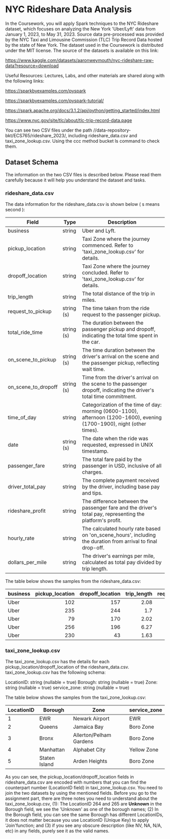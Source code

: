 # NYC Rideshare Data Analysis

In the Coursework, you will apply Spark techniques to the NYC Rideshare dataset, which focuses on analyzing the New York 'Uber/Lyft' data from January 1, 2023, to May 31, 2023. Source data pre-processed was provided by the NYC Taxi and Limousine Commission (TLC) Trip Record Data hosted by the state of New York. The dataset used in the Coursework is distributed under the MIT license. The source of the datasets is available on this link:

https://www.kaggle.com/datasets/aaronweymouth/nyc-rideshare-raw-data?resource=download

Useful Resources: Lectures, Labs, and other materials are shared along with the following links:

https://sparkbyexamples.com/pyspark

https://sparkbyexamples.com/pyspark-tutorial/

https://spark.apache.org/docs/3.1.2/api/python/getting_started/index.html

https://www.nyc.gov/site/tlc/about/tlc-trip-record-data.page

You can see two CSV files under the path //data-repository-bkt/ECS765/rideshare_2023/, including rideshare_data.csv and taxi_zone_lookup.csv. Using the ccc method bucket ls command to check them.

## Dataset Schema
The information on the two CSV files is described below. Please read them carefully because it will help you understand the dataset and tasks.

### rideshare_data.csv
The data information for the rideshare_data.csv is shown below ( s means second ):

| Field               | Type      | Description                                                                                              |
|---------------------|-----------|----------------------------------------------------------------------------------------------------------|
| business            | string    | Uber and Lyft.                                                                                           |
| pickup_location     | string    | Taxi Zone where the journey commenced. Refer to 'taxi_zone_lookup.csv' for details.                     |
| dropoff_location    | string    | Taxi Zone where the journey concluded. Refer to 'taxi_zone_lookup.csv' for details.                     |
| trip_length         | string    | The total distance of the trip in miles.                                                                 |
| request_to_pickup   | string (s)| The time taken from the ride request to the passenger pickup.                                            |
| total_ride_time     | string (s)| The duration between the passenger pickup and dropoff, indicating the total time spent in the car.     |
| on_scene_to_pickup  | string (s)| The time duration between the driver's arrival on the scene and the passenger pickup, reflecting wait time. |
| on_scene_to_dropoff | string (s)| Time from the driver's arrival on the scene to the passenger dropoff, indicating the driver's total time commitment. |
| time_of_day         | string    | Categorization of the time of day: morning (0600-1100), afternoon (1200-1600), evening (1700-1900), night (other times). |
| date                | string (s)| The date when the ride was requested, expressed in UNIX timestamp.                                       |
| passenger_fare      | string    | The total fare paid by the passenger in USD, inclusive of all charges.                                   |
| driver_total_pay    | string    | The complete payment received by the driver, including base pay and tips.                                |
| rideshare_profit    | string    | The difference between the passenger fare and the driver's total pay, representing the platform's profit.|
| hourly_rate         | string    | The calculated hourly rate based on 'on_scene_hours', including the duration from arrival to final drop-off. |
| dollars_per_mile    | string    | The driver's earnings per mile, calculated as total pay divided by trip length.                          |

The table below shows the samples from the rideshare_data.csv:

| business   |   pickup_location |   dropoff_location |   trip_length |   request_to_pickup |   total_ride_time |   on_scene_to_pickup |   on_scene_to_dropoff | time_of_day   |       date |   passenger_fare |   driver_total_pay |   rideshare_profit |   hourly_rate |   dollars_per_mile |
|:-----------|------------------:|-------------------:|--------------:|--------------------:|------------------:|---------------------:|----------------------:|:--------------|-----------:|-----------------:|-------------------:|-------------------:|--------------:|-------------------:|
| Uber       |               102 |                157 |          2.08 |                 119 |               648 |                   79 |                   727 | evening       | 1684713600 |            12.61 |               9.1  |               3.51 |         45.06 |               4.38 |
| Uber       |               235 |                244 |          1.7  |                  59 |              1226 |                   27 |                  1253 | evening       | 1684713600 |            13.57 |              13.75 |              -0.18 |         39.51 |               8.09 |
| Uber       |                79 |                170 |          2.02 |                 438 |               835 |                   31 |                   866 | morning       | 1684800000 |            26.26 |              21.14 |               5.12 |         87.88 |              10.47 |
| Uber       |               256 |                196 |          6.27 |                 180 |              1362 |                   26 |                  1388 | morning       | 1684713600 |            31.21 |              25.04 |              10.17 |         64.95 |               3.99 |
| Uber       |               230 |                 43 |          1.63 |                  72 |               637 |                   65 |                   702 | morning       | 1684713600 |            24.44 |              13.13 |              16.31 |         67.33 |               8.06 |

### taxi_zone_lookup.csv

The taxi_zone_lookup.csv has the details for each pickup_location/dropoff_location of the rideshare_data.csv. taxi_zone_lookup.csv has the following schema:

LocationID: string (nullable = true)
Borough: string (nullable = true)
Zone: string (nullable = true)
service_zone: string (nullable = true)

The table below shows the samples from the taxi_zone_lookup.csv:

|LocationID|Borough            |Zone                   |service_zone|
|----------|-------------------|-----------------------|------------|
|1         |EWR                |Newark Airport         |EWR         |
|2         |Queens             |Jamaica Bay            |Boro Zone   |
|3         |Bronx              |Allerton/Pelham Gardens|Boro Zone   |
|4         |Manhattan          |Alphabet City          |Yellow Zone |
|5         |Staten Island      |Arden Heights          |Boro Zone   |

As you can see, the pickup_location/dropoff_location fields in rideshare_data.csv are encoded with numbers that you can find the counterpart number (LocationID field) in taxi_zone_lookup.csv. You need to join the two datasets by using the mentioned fields. Before you go to the assignment part, there are three notes you need to understand about the taxi_zone_lookup.csv, (1): The LocationID 264 and 265 are **Unknown** in the Borough field, we see the 'Unknown' as one of the borough names; (2) In the Borough field, you can see the same Borough has different LocationIDs, it does not matter because you use LocationID (Unique Key) to apply 'Join'function; and (3) if you see any obscure description (like NV, NA, N/A, etc) in any fields, purely see it as the valid names.
